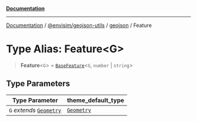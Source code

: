 [**Documentation**](../../../../README.md)

---

[Documentation](../../../../README.md) / [@envisim/geojson-utils](../../README.md) / [geojson](../README.md) / Feature

# Type Alias: Feature\<G\>

> **Feature**\<`G`\> = [`BaseFeature`](../interfaces/BaseFeature.md)\<`G`, `number` \| `string`\>

## Type Parameters

| Type Parameter                          | theme_default_type        |
| --------------------------------------- | ------------------------- |
| `G` _extends_ [`Geometry`](Geometry.md) | [`Geometry`](Geometry.md) |
